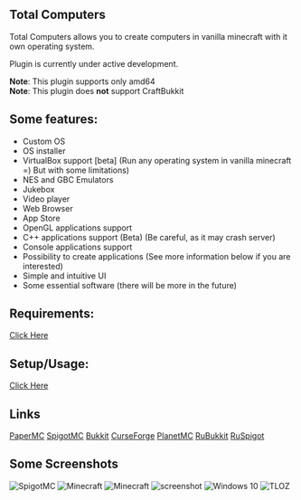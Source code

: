 Total Computers
---------------

Total Computers allows you to create computers in vanilla minecraft with it own operating system.

Plugin is currently under active development.

**Note**: This plugin supports only amd64</br>
**Note**: This plugin does **not** support CraftBukkit</br>

<h2>Some features:</h2>

- Custom OS
- OS installer
- VirtualBox support [beta] (Run any operating system in vanilla minecraft =) But with some limitations)
- NES and GBC Emulators
- Jukebox
- Video player
- Web Browser
- App Store
- OpenGL applications support
- C++ applications support (Beta) (Be careful, as it may crash server)
- Console applications support
- Possibility to create applications (See more information below if you are interested)
- Simple and intuitive UI
- Some essential software (there will be more in the future)

<h2>Requirements:</h2>

[Click Here](https://github.com/JNNGL/TotalComputers/wiki/Requirements-%7C-%D0%A2%D1%80%D0%B5%D0%B1%D0%BE%D0%B2%D0%B0%D0%BD%D0%B8%D1%8F)

<h2>Setup/Usage:</h2>

[Click Here](https://github.com/JNNGL/TotalComputers/wiki/Using-the-plugin-%7C-%D0%98%D1%81%D0%BF%D0%BE%D0%BB%D1%8C%D0%B7%D0%BE%D0%B2%D0%B0%D0%BD%D0%B8%D0%B5-%D0%BF%D0%BB%D0%B0%D0%B3%D0%B8%D0%BD%D0%B0)

<h2>Links</h2>

[PaperMC](https://forums.papermc.io/threads/total-computers-computers-in-vanilla-minecraft-1-8-1-18-2.287)
[SpigotMC](https://www.spigotmc.org/resources/total-computers.100924)
[Bukkit](https://dev.bukkit.org/projects/total-computers)
[CurseForge](https://www.curseforge.com/minecraft/bukkit-plugins/total-computers)
[PlanetMC](https://www.planetminecraft.com/mod/total-computers-bukkit-plugin)
[RuBukkit](http://rubukkit.org/threads/misc-totalcomputers-v0-9-1b-kompjutery-v-vanilnom-minecraft-1-8-1-18-2.182446)
[RuSpigot](https://spigotmc.ru/resources/total-computers-kompjutery-v-minecraft-1-8-1-18-2.1020)

<h2>Some Screenshots</h2>

![SpigotMC](https://user-images.githubusercontent.com/45935949/166954328-779dea8f-82c4-4192-a5a2-84c67bd560aa.png)
![Minecraft](https://user-images.githubusercontent.com/45935949/166954338-62451f39-54e5-47ed-bc34-53b5a62a6404.png)
![Minecraft](https://user-images.githubusercontent.com/45935949/166954344-e6b08334-2821-4cce-8156-e821584e941f.png)
![screenshot](https://user-images.githubusercontent.com/45935949/166954348-10e69ac1-3422-483b-936b-e4057e82d5f0.png)
![Windows 10](https://user-images.githubusercontent.com/45935949/166954351-e68455c4-9698-48c2-b23f-ad883331df55.png)
![TLOZ](https://user-images.githubusercontent.com/45935949/166954354-e49259f1-a388-45b3-bb76-f650f9deec0f.png)